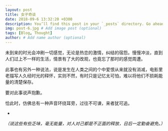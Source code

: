 ```yaml
---
layout: post
title: 女子奇谈
date: 2018-09-6 13:32:20 +0300
description: You’ll find this post in your `_posts` directory. Go ahead and edit it and re-build the site to see your changes. # Add post description (optional)
img: post-6.jpg # Add image post (optional)
tags: [Blog, Thought]
author: # Add name author (optional)
---
```


未到来的时光会冲刷一切感觉，无论是热恋的激情，纠结的宿怨。慢慢冲淡，直到人们过上不一样的生活，情景有了大的改观，也竟忘了那时的感觉周遭。

此事也有另外一种说法，说是发生在人类之间的个中爱恨从来就没有消减，电影里老描写人久经时光的释怀，实则不然，有时只是记忆太可怕，难以将他们不损耗能量的清楚保存。

要对此事说声抱歉。

恰此时，仿佛总有一种声音环绕耳旁，过往不可谏，来者犹可追。

-

*（说这些有些乏味，毫无能量，对人对己都是不正面的释放，日后一定勤奋避免。）*



